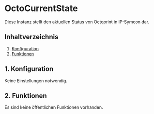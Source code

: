 # OctoCurrentState
   Diese Instanz stellt den aktuellen Status von Octoprint in IP-Symcon dar.
     
   ## Inhaltverzeichnis
   1. [Konfiguration](#1-konfiguration)
   2. [Funktionen](#2-funktionen)
   
   ## 1. Konfiguration 
   Keine Einstellungen notwendig.
   
   ## 2. Funktionen
   Es sind keine öffentlichen Funktionen vorhanden.